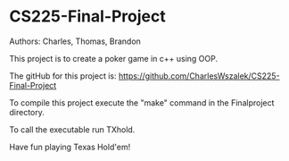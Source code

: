 # CS225-Final-Project

Authors: Charles, Thomas, Brandon

This project is to create a poker game in c++ using OOP.

The gitHub for this project is: https://github.com/CharlesWszalek/CS225-Final-Project

To compile this project execute the "make" command in the Finalproject directory. 

To call the executable run TXhold.

Have fun playing Texas Hold'em!
